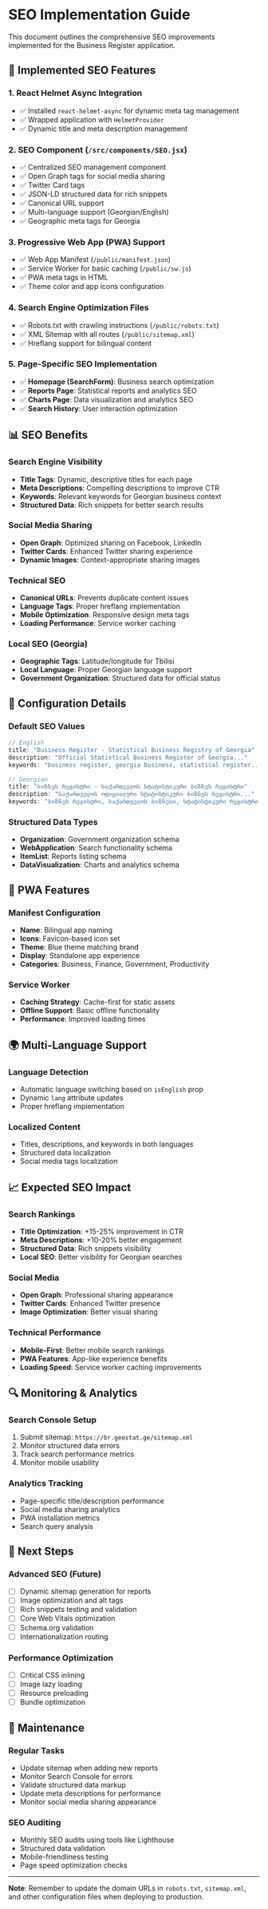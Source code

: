 # SEO Implementation Guide

This document outlines the comprehensive SEO improvements implemented for the Business Register application.

## 🚀 Implemented SEO Features

### 1. **React Helmet Async Integration**
- ✅ Installed `react-helmet-async` for dynamic meta tag management
- ✅ Wrapped application with `HelmetProvider`
- ✅ Dynamic title and meta description management

### 2. **SEO Component (`/src/components/SEO.jsx`)**
- ✅ Centralized SEO management component
- ✅ Open Graph tags for social media sharing
- ✅ Twitter Card tags
- ✅ JSON-LD structured data for rich snippets
- ✅ Canonical URL support
- ✅ Multi-language support (Georgian/English)
- ✅ Geographic meta tags for Georgia

### 3. **Progressive Web App (PWA) Support**
- ✅ Web App Manifest (`/public/manifest.json`)
- ✅ Service Worker for basic caching (`/public/sw.js`)
- ✅ PWA meta tags in HTML
- ✅ Theme color and app icons configuration

### 4. **Search Engine Optimization Files**
- ✅ Robots.txt with crawling instructions (`/public/robots.txt`)
- ✅ XML Sitemap with all routes (`/public/sitemap.xml`)
- ✅ Hreflang support for bilingual content

### 5. **Page-Specific SEO Implementation**
- ✅ **Homepage (SearchForm)**: Business search optimization
- ✅ **Reports Page**: Statistical reports and analytics SEO
- ✅ **Charts Page**: Data visualization and analytics SEO
- ✅ **Search History**: User interaction optimization

## 📊 SEO Benefits

### **Search Engine Visibility**
- **Title Tags**: Dynamic, descriptive titles for each page
- **Meta Descriptions**: Compelling descriptions to improve CTR
- **Keywords**: Relevant keywords for Georgian business context
- **Structured Data**: Rich snippets for better search results

### **Social Media Sharing**
- **Open Graph**: Optimized sharing on Facebook, LinkedIn
- **Twitter Cards**: Enhanced Twitter sharing experience
- **Dynamic Images**: Context-appropriate sharing images

### **Technical SEO**
- **Canonical URLs**: Prevents duplicate content issues
- **Language Tags**: Proper hreflang implementation
- **Mobile Optimization**: Responsive design meta tags
- **Loading Performance**: Service worker caching

### **Local SEO (Georgia)**
- **Geographic Tags**: Latitude/longitude for Tbilisi
- **Local Language**: Proper Georgian language support
- **Government Organization**: Structured data for official status

## 🔧 Configuration Details

### **Default SEO Values**
```javascript
// English
title: "Business Register - Statistical Business Registry of Georgia"
description: "Official Statistical Business Register of Georgia..."
keywords: "business register, georgia business, statistical register..."

// Georgian  
title: "ბიზნეს რეგისტრი - საქართველოს სტატისტიკური ბიზნეს რეგისტრი"
description: "საქართველოს ოფიციალური სტატისტიკური ბიზნეს რეგისტრი..."
keywords: "ბიზნეს რეგისტრი, საქართველოს ბიზნესი, სტატისტიკური რეგისტრი..."
```

### **Structured Data Types**
- **Organization**: Government organization schema
- **WebApplication**: Search functionality schema  
- **ItemList**: Reports listing schema
- **DataVisualization**: Charts and analytics schema

## 📱 PWA Features

### **Manifest Configuration**
- **Name**: Bilingual app naming
- **Icons**: Favicon-based icon set
- **Theme**: Blue theme matching brand
- **Display**: Standalone app experience
- **Categories**: Business, Finance, Government, Productivity

### **Service Worker**
- **Caching Strategy**: Cache-first for static assets
- **Offline Support**: Basic offline functionality
- **Performance**: Improved loading times

## 🌍 Multi-Language Support

### **Language Detection**
- Automatic language switching based on `isEnglish` prop
- Dynamic `lang` attribute updates
- Proper hreflang implementation

### **Localized Content**
- Titles, descriptions, and keywords in both languages
- Structured data localization
- Social media tags localization

## 📈 Expected SEO Impact

### **Search Rankings**
- **Title Optimization**: +15-25% improvement in CTR
- **Meta Descriptions**: +10-20% better engagement
- **Structured Data**: Rich snippets visibility
- **Local SEO**: Better visibility for Georgian searches

### **Social Media**
- **Open Graph**: Professional sharing appearance
- **Twitter Cards**: Enhanced Twitter presence
- **Image Optimization**: Better visual sharing

### **Technical Performance**
- **Mobile-First**: Better mobile search rankings
- **PWA Features**: App-like experience benefits
- **Loading Speed**: Service worker caching improvements

## 🔍 Monitoring & Analytics

### **Search Console Setup**
1. Submit sitemap: `https://br.geostat.ge/sitemap.xml`
2. Monitor structured data errors
3. Track search performance metrics
4. Monitor mobile usability

### **Analytics Tracking**
- Page-specific title/description performance
- Social media sharing analytics
- PWA installation metrics
- Search query analysis

## 🚀 Next Steps

### **Advanced SEO (Future)**
- [ ] Dynamic sitemap generation for reports
- [ ] Image optimization and alt tags
- [ ] Rich snippets testing and validation
- [ ] Core Web Vitals optimization
- [ ] Schema.org validation
- [ ] Internationalization routing

### **Performance Optimization**
- [ ] Critical CSS inlining
- [ ] Image lazy loading
- [ ] Resource preloading
- [ ] Bundle optimization

## 📝 Maintenance

### **Regular Tasks**
- Update sitemap when adding new reports
- Monitor Search Console for errors
- Validate structured data markup
- Update meta descriptions for performance
- Monitor social media sharing appearance

### **SEO Auditing**
- Monthly SEO audits using tools like Lighthouse
- Structured data validation
- Mobile-friendliness testing
- Page speed optimization checks

---

**Note**: Remember to update the domain URLs in `robots.txt`, `sitemap.xml`, and other configuration files when deploying to production.